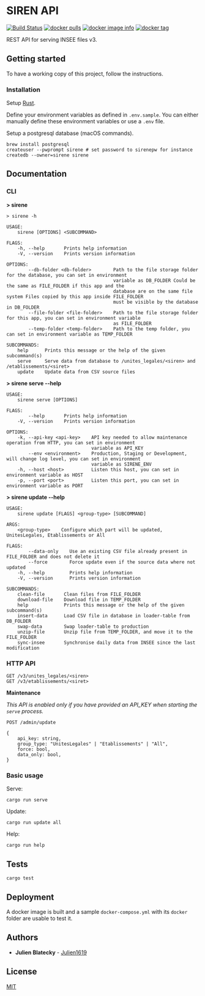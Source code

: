 # SIREN API

[![Build Status](https://travis-ci.com/Creatiwity/siren.svg?branch=master)](https://travis-ci.com/Creatiwity/siren)
[![docker pulls](https://img.shields.io/docker/pulls/creatiwity/siren.svg)](https://hub.docker.com/r/creatiwity/siren/)
[![docker image info](https://images.microbadger.com/badges/image/creatiwity/siren.svg)](http://microbadger.com/images/creatiwity/siren)
[![docker tag](https://images.microbadger.com/badges/version/creatiwity/siren.svg)](https://hub.docker.com/r/creatiwity/siren/tags/)

REST API for serving INSEE files v3.

## Getting started

To have a working copy of this project, follow the instructions.

### Installation

Setup [Rust](https://www.rust-lang.org).

Define your environment variables as defined in `.env.sample`. You can either manually define these environment variables or use a `.env` file.

Setup a postgresql database (macOS commands).

```
brew install postgresql
createuser --pwprompt sirene # set password to sirenepw for instance
createdb --owner=sirene sirene
```

## Documentation

### CLI

**> sirene**

```
> sirene -h

USAGE:
    sirene [OPTIONS] <SUBCOMMAND>

FLAGS:
    -h, --help       Prints help information
    -V, --version    Prints version information

OPTIONS:
        --db-folder <db-folder>        Path to the file storage folder for the database, you can set in environment
                                       variable as DB_FOLDER Could be the same as FILE_FOLDER if this app and the
                                       database are on the same file system Files copied by this app inside FILE_FOLDER
                                       must be visible by the database in DB_FOLDER
        --file-folder <file-folder>    Path to the file storage folder for this app, you can set in environment variable
                                       as FILE_FOLDER
        --temp-folder <temp-folder>    Path to the temp folder, you can set in environment variable as TEMP_FOLDER

SUBCOMMANDS:
    help      Prints this message or the help of the given subcommand(s)
    serve     Serve data from database to /unites_legales/<siren> and /etablissements/<siret>
    update    Update data from CSV source files
```

**> sirene serve --help**

```
USAGE:
    sirene serve [OPTIONS]

FLAGS:
        --help       Prints help information
    -V, --version    Prints version information

OPTIONS:
    -k, --api-key <api-key>    API key needed to allow maintenance operation from HTTP, you can set in environment
                               variable as API_KEY
        --env <environment>    Production, Staging or Development, will change log level, you can set in environment
                               variable as SIRENE_ENV
    -h, --host <host>          Listen this host, you can set in environment variable as HOST
    -p, --port <port>          Listen this port, you can set in environment variable as PORT
```

**> sirene update --help**

```
USAGE:
    sirene update [FLAGS] <group-type> [SUBCOMMAND]

ARGS:
    <group-type>    Configure which part will be updated, UnitesLegales, Etablissements or All

FLAGS:
        --data-only    Use an existing CSV file already present in FILE_FOLDER and does not delete it
        --force        Force update even if the source data where not updated
    -h, --help         Prints help information
    -V, --version      Prints version information

SUBCOMMANDS:
    clean-file       Clean files from FILE_FOLDER
    download-file    Download file in TEMP_FOLDER
    help             Prints this message or the help of the given subcommand(s)
    insert-data      Load CSV file in database in loader-table from DB_FOLDER
    swap-data        Swap loader-table to production
    unzip-file       Unzip file from TEMP_FOLDER, and move it to the FILE_FOLDER
    sync-insee       Synchronise daily data from INSEE since the last modification
```

### HTTP API

```
GET /v3/unites_legales/<siren>
GET /v3/etablissements/<siret>
```

**Maintenance**

_This API is enabled only if you have provided an API_KEY when starting the `serve` process._

```
POST /admin/update

{
    api_key: string,
    group_type: "UnitesLegales" | "Etablissements" | "All",
    force: bool,
    data_only: bool,
}
```

### Basic usage

Serve:

```
cargo run serve
```

Update:

```
cargo run update all
```

Help:

```
cargo run help
```

## Tests

```
cargo test
```

## Deployment

A docker image is built and a sample `docker-compose.yml` with its `docker` folder are usable to test it.

## Authors

-   **Julien Blatecky** - [Julien1619](https://twitter.com/Julien1619)

## License

[MIT](LICENSE.md)
